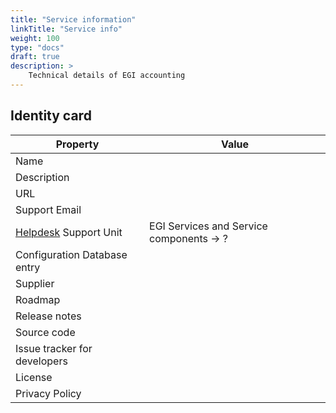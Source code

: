 ```yaml
---
title: "Service information"
linkTitle: "Service info"
weight: 100
type: "docs"
draft: true
description: >
    Technical details of EGI accounting
---
```


## Identity card

<!-- markdownlint-disable line-length no-bare-urls -->

| Property                                | Value                                                                                               |
|-----------------------------------------|--------------------------------------------------------------------------------|
| Name                                    |                                                                                |
| Description                             |                                                                                |
| URL                                     |                                                                                |
| Support Email                           |                                                                                |
| [Helpdesk](../../helpdesk) Support Unit | EGI Services and Service components -> ?                                       |
| Configuration Database entry            |                                                                                |
| Supplier                                |                                                                                |
| Roadmap                                 |                                                                                |
| Release notes                           |                                                                                |
| Source code                             |                                                                                |
| Issue tracker for developers            |                                                                                |
| License                                 |                                                                                |
| Privacy Policy                          |                                                                                |

<!-- markdownlint-enable line-length no-bare-urls -->
